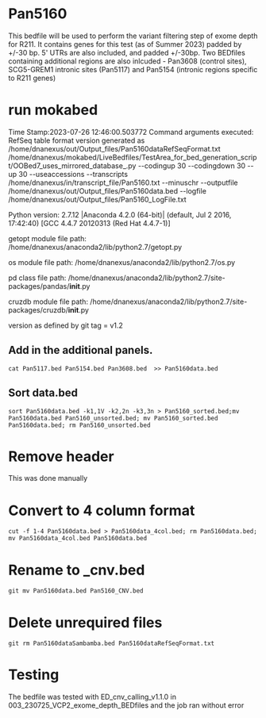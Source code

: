 # Pan5160
This bedfile will be used to perform the variant filtering step of exome depth for R211. It contains genes for this test (as of Summer 2023) padded by +/-30 bp. 5' UTRs are also included, and padded +/-30bp. Two BEDfiles containing additional regions are also inlcuded - Pan3608 (control sites), SCG5-GREM1 intronic sites (Pan5117) and Pan5154 (intronic regions specific to R211 genes)
# run mokabed
Time Stamp:2023-07-26 12:46:00.503772
Command arguments executed:
RefSeq table format version generated as /home/dnanexus/out/Output_files/Pan5160dataRefSeqFormat.txt
/home/dnanexus/mokabed/LiveBedfiles/TestArea_for_bed_generation_script/OOBed7_uses_mirrored_database_.py --codingup 30 --codingdown 30 --up 30 --useaccessions --transcripts /home/dnanexus/in/transcript_file/Pan5160.txt --minuschr --outputfile /home/dnanexus/out/Output_files/Pan5160data.bed --logfile /home/dnanexus/out/Output_files/Pan5160_LogFile.txt 

 Python version: 2.7.12 |Anaconda 4.2.0 (64-bit)| (default, Jul  2 2016, 17:42:40) 
[GCC 4.4.7 20120313 (Red Hat 4.4.7-1)]

 getopt module file path: /home/dnanexus/anaconda2/lib/python2.7/getopt.py

 os module file path: /home/dnanexus/anaconda2/lib/python2.7/os.py

 pd class file path: /home/dnanexus/anaconda2/lib/python2.7/site-packages/pandas/__init__.py

 cruzdb module file path: /home/dnanexus/anaconda2/lib/python2.7/site-packages/cruzdb/__init__.py

version as defined by git tag = v1.2

## Add in the additional panels.
`cat Pan5117.bed Pan5154.bed Pan3608.bed  >> Pan5160data.bed`

## Sort data.bed
`sort Pan5160data.bed -k1,1V -k2,2n -k3,3n > Pan5160_sorted.bed;mv Pan5160data.bed Pan5160_unsorted.bed; mv Pan5160_sorted.bed Pan5160data.bed; rm Pan5160_unsorted.bed`


# Remove header 
This was done manually

# Convert to 4 column format
`cut -f 1-4 Pan5160data.bed > Pan5160data_4col.bed; rm Pan5160data.bed; mv Pan5160data_4col.bed Pan5160data.bed`

# Rename to _cnv.bed
`git mv Pan5160data.bed Pan5160_CNV.bed`

# Delete unrequired files
`git rm Pan5160dataSambamba.bed Pan5160dataRefSeqFormat.txt`

# Testing
The bedfile was tested with ED_cnv_calling_v1.1.0 in 003_230725_VCP2_exome_depth_BEDfiles and the job ran without error